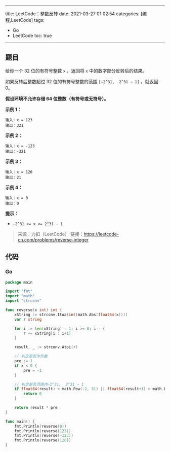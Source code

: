 ----
title: LeetCode：整数反转
date: 2021-03-27 01:02:54
categories: [编程,LeetCode]
tags: 
- Go
- LeetCode
toc: true
----

## 题目

给你一个 32 位的有符号整数 `x` ，返回将 `x` 中的数字部分反转后的结果。

如果反转后整数超过 32 位的有符号整数的范围 `[−2^31,  2^31 − 1]` ，就返回 0。

**假设环境不允许存储 64 位整数（有符号或无符号）。**

**示例 1：**

```
输入：x = 123
输出：321
```

<!-- more -->

**示例 2：**

```
输入：x = -123
输出：-321
```

**示例 3：**

```
输入：x = 120
输出：21
```

**示例 4：**

```
输入：x = 0
输出：0
```

**提示：**

- `-2^31 <= x <= 2^31 - 1`

> 来源：力扣（LeetCode）
> 链接：https://leetcode-cn.com/problems/reverse-integer

## 代码

### Go

```go
package main

import "fmt"
import "math"
import "strconv"

func reverse(x int) int {
	xString := strconv.Itoa(int(math.Abs(float64(x))))
	var r string

	for i := len(xString) - 1; i >= 0; i-- {
		r += xString[i : i+1]
	}

	result, _ := strconv.Atoi(r)

	// 判定是否为负数
	pre := 1
	if x < 0 {
		pre = -1
	}

	// 判定是否范围内−2^31,  2^31 − 1
	if float64(result) < math.Pow(-2, 31) || float64(result+1) > math.Pow(2, 31) {
		return 0
	}

	return result * pre
}

func main() {
	fmt.Println(reverse(0))
	fmt.Println(reverse(123))
	fmt.Println(reverse(-123))
	fmt.Println(reverse(120))
}
```